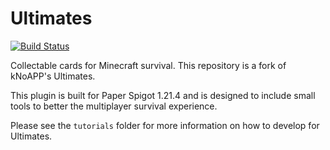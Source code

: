 # Ultimates
[![Build Status](https://travis-ci.com/kNoAPP/Ultimates.svg?branch=master)](https://travis-ci.com/kNoAPP/Ultimates)

Collectable cards for Minecraft survival. This repository is a fork of kNoAPP's Ultimates.

This plugin is built for Paper Spigot 1.21.4 and is designed to include small tools to better the multiplayer survival 
experience.

Please see the `tutorials` folder for more information on how to develop for Ultimates.
